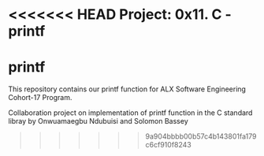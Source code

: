 <<<<<<< HEAD
Project: 0x11. C - printf
=======
# printf
This repository contains our printf function for ALX Software Engineering Cohort-17 Program.

Collaboration project on implementation of printf function in the C standard libray by Onwuamaegbu Ndubuisi and Solomon Bassey
>>>>>>> 9a904bbbb00b57c4b143801fa179c6cf910f8243

